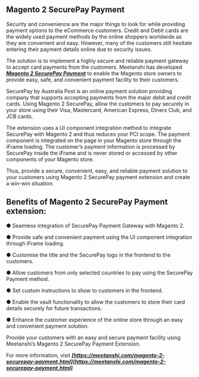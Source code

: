 ## Magento 2 SecurePay Payment

Security and convenience are the major things to look for while providing payment options to the eCommerce customers. Credit and Debit cards are the widely used payment methods by the online shoppers worldwide as they are convenient and easy. However, many of the customers still hesitate entering their payment details online due to security issues.

The solution is to implement a highly secure and reliable payment gateway to accept card payments from the customers. Meetanshi has developed ***[Magento 2 SecurePay Payment](https://meetanshi.com/magento-2-securepay-payment.html)*** to enable the Magento store owners to provide easy, safe, and convenient payment facility to their customers.

SecurePay by Australia Post is an online payment solution providing company that supports accepting payments from the major debit and credit cards. Using Magento 2 SecurePay, allow the customers to pay securely in your store using their Visa, Mastercard, American Express, Diners Club, and JCB cards.

The extension uses a UI component integration method to integrate SecurePay with Magento 2 and thus reduces your PCI scope. The payment component is integrated on the page in your Magento store through the iFrame loading. The customer’s payment information is processed by SecurePay inside the iFrame and is never stored or accessed by other components of your Magento store.

Thus, provide a secure, convenient, easy, and reliable payment solution to your customers using Magento 2 SecurePay payment extension and create a win-win situation.

## Benefits of Magento 2 SecurePay Payment extension:

● Seamless integration of SecurePay Payment Gateway with Magento 2.

● Provide safe and convenient payment using the UI component integration through iFrame loading.

● Customise the title and the SecurePay logo in the frontend to the customers.

● Allow customers from only selected countries to pay using the SecurePay Payment method.

● Set custom instructions to show to customers in the frontend.

● Enable the vault functionality to allow the customers to store their card details securely for future transactions.

● Enhance the customer experience of the online store through an easy and convenient payment solution.

Provide your customers with an easy and secure payment facility using Meetanshi’s Magento 2 SecurePay Payment Extension.

For more information, visit ***[https://meetanshi.com/magento-2-securepay-payment.html](https://meetanshi.com/magento-2-securepay-payment.html)***
